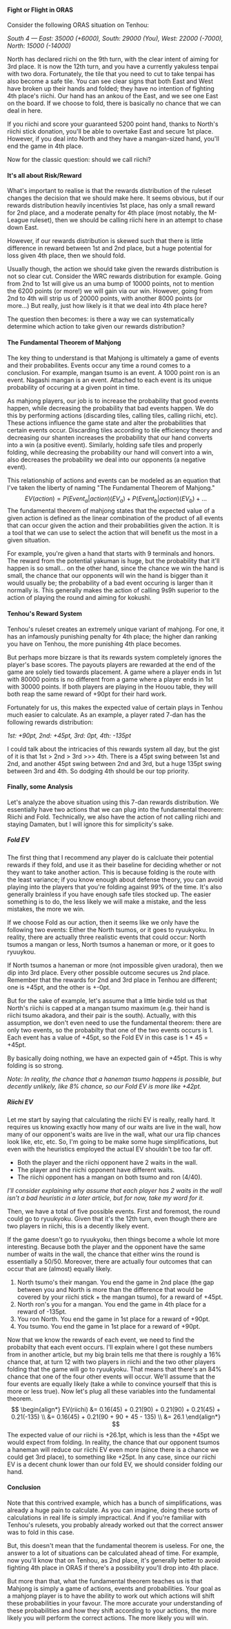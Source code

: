 #### Fight or Flight in ORAS

Consider the following ORAS situation on Tenhou:

*South 4  — East: 35000 (+6000), South: 29000 (You), West: 22000 (-7000), North: 15000 (-14000)*

North has declared riichi on the 9th turn, with the clear intent of aiming for 3rd place. It is now the 12th turn, and you have a currently yakuless tenpai with two dora. Fortunately, the tile that you need to cut to take tenpai has also become a safe tile. You can see clear signs that both East and West have broken up their hands and folded; they have no intention of fighting 4th place's riichi. Our hand has an ankou of the East, and we see one East on the board. If we choose to fold, there is basically no chance that we can deal in here.

If you riichi and score your guaranteed 5200 point hand, thanks to North's riichi stick donation, you'll be able to overtake East and secure 1st place. However, if you deal into North and they have a mangan-sized hand, you'll end the game in 4th place.

Now for the classic question: should we call riichi?

#### It's all about Risk/Reward

What's important to realise is that the rewards distribution of the ruleset changes the decision that we should make here. It seems obvious, but if our rewards distribution heavily incentivies 1st place, has only a small reward for 2nd place, and a moderate penalty for 4th place (most notably, the M-League ruleset), then we should be calling riichi here in an attempt to chase down East. 

However, if our rewards distribution is skewed such that there is little difference in reward between 1st and 2nd place, but a huge potential for loss given 4th place, then we should fold.

Usually though, the action we should take given the rewards distribution is not so clear cut. Consider the WRC rewards distribution for example. Going from 2nd to 1st will give us an uma bump of 10000 points, not to mention the 6200 points (or more!) we will gain via our win. However, going from 2nd to 4th will strip us of 20000 points, with another 8000 points (or more…) But really, just how likely is it that we deal into 4th place here?

The question then becomes: is there a way we can systematically determine which action to take given our rewards distribution?

#### The Fundamental Theorem of Mahjong

The key thing to understand is that Mahjong is ultimately a game of events and their probabilites. Events occur any time a round comes to a conclusion. For example, mangan tsumo is an event. A 1000 point ron is an event. Nagashi mangan is an event. Attached to each event is its unique probability of occuring at a given point in time. 

As mahjong players, our job is to increase the probability that good events happen, while decreasing the probability that bad events happen. We do this by performing actions (discarding tiles, calling tiles, calling riichi, etc). These actions influence the game state and alter the probabilities that certain events occur. Discarding tiles according to tile efficiency theory and decreasing our shanten increases the probability that our hand converts into a win (a positive event). Similarly, holding safe tiles and properly folding, while decreasing the probability our hand will convert into a win, also decreases the probability we deal into our opponents (a negative event).

This relationship of actions and events can be modeled as an equation that I've taken the liberty of naming "The Fundamental Theorem of Mahjong."
$$
EV(action) = P(Event_a|action)(EV_a) + P(Event_b|action)(EV_b) + \ldots
$$
The fundamental theorem of mahjong states that the expected value of a given action is defined as the linear combination of the product of all events that can occur given the action and their probabilities given the action. It is a tool that we can use to select the action that will benefit us the most in a given situation.

For example, you're given a hand that starts with 9 terminals and honors. The reward from the potential yakuman is huge, but the probability that it'll happen is so small… on the other hand, since the chance we win the hand is small, the chance that our opponents will win the hand is bigger than it would usually be; the probability of a bad event occuring is larger than it normally is. This generally makes the action of calling 9s9h superior to the action of playing the round and aiming for kokushi.

#### Tenhou's Reward System

Tenhou's ruleset creates an extremely unique variant of mahjong. For one, it has an infamously punishing penalty for 4th place; the higher dan ranking you have on Tenhou, the more punishing 4th place becomes.

But perhaps more bizzare is that its rewards system completely ignores the player's base scores. The payouts players are rewarded at the end of the game are solely tied towards placement. A game where a player ends in 1st with 80000 points is no different from a game where a player ends in 1st with 30000 points. If both players are playing in the Houou table, they will both reap the same reward of +90pt for their hard work.

Fortunately for us, this makes the expected value of certain plays in Tenhou much easier to calculate. As an example, a player rated 7-dan has the following rewards distribution: 

*1st: +90pt, 2nd: +45pt, 3rd: 0pt, 4th: -135pt*

I could talk about the intricacies of this rewards system all day, but the gist of it is that 1st > 2nd > 3rd >>> 4th. There is a 45pt swing between 1st and 2nd, and another 45pt swing between 2nd and 3rd, but a huge 135pt swing between 3rd and 4th. So dodging 4th should be our top priority.

#### Finally, some Analysis

Let's analyze the above situation using this 7-dan rewards distribution. We essentially have two actions that we can plug into the fundamental theorem: Riichi and Fold. Technically, we also have the action of not calling riichi and staying Damaten, but I will ignore this for simplicity's sake.

##### Fold EV

The first thing that I recommend any player do is calcluate their potential rewards if they fold, and use it as their baseline for deciding whether or not they want to take another action. This is because folding is the route with the least variance; if you know enough about defense theory, you can avoid playing into the players that you're folding against 99% of the time. It's also generally brainless if you have enough safe tiles stocked up. The easier something is to do, the less likely we will make a mistake, and the less mistakes, the more we win.

If we choose Fold as our action, then it seems like we only have the following two events: Either the North tsumos, or it goes to ryuukyoku. In reality, there are actually three realistic events that could occur: North tsumos a mangan or less, North tsumos a haneman or more, or it goes to ryuuykou. 

If North tsumos a haneman or more (not impossible given uradora), then we dip into 3rd place. Every other possible outcome secures us 2nd place. Remember that the rewards for 2nd and 3rd place in Tenhou are different; one is +45pt, and the other is +-0pt. 

But for the sake of example, let's assume that a little birdie told us that North's riichi is capped at a mangan tsumo maximum (e.g. their hand is riichi tsumo akadora, and their pair is the south). Actually, with this assumption, we don't even need to use the fundamental theorem: there are only two events, so the probabilty that one of the two events occurs is 1. Each event has a value of +45pt, so the Fold EV in this case is 1 * 45 = +45pt.

By basically doing nothing, we have an expected gain of +45pt. This is why folding is so strong.

*Note: In reality, the chance that a haneman tsumo happens is possible, but decently unlikely, like 8% chance, so our Fold EV is more like +42pt.*

##### Riichi EV

Let me start by saying that calculating the riichi EV is really, really hard. It requires us knowing exactly how many of our waits are live in the wall, how many of our opponent's waits are live in the wall, what our ura flip chances look like, etc, etc. So, I'm going to be make some huge simplifications, but even with the heuristics employed the actual EV shouldn't be too far off.

- Both the player and the riichi opponent have 2 waits in the wall.
- The player and the riichi opponent have different waits.
- The riichi opponent has a mangan on both tsumo and ron (4/40).

*I'll consider explaining why assume that each player has 2 waits in the wall isn't a bad heuristic in a later article, but for now, take my word for it.*

Then, we have a total of five possible events. First and foremost, the round could go to ryuukyoku. Given that it's the 12th turn, even though there are two players in riichi, this is a decently likely event.

If the game doesn't go to ryuukyoku, then things become a whole lot more interesting. Because both the player and the opponent have the same number of waits in the wall, the chance that either wins the round is essentially a 50/50. Moreover, there are actually four outcomes that can occur that are (almost) equally likely.

1. North tsumo's their mangan. You end the game in 2nd place (the gap between you and North is more than the difference that would be covered by your riichi stick + the mangan tsumo), for a reward of +45pt.
2. North ron's you for a mangan. You end the game in 4th place for a reward of -135pt.
3. You ron North. You end the game in 1st place for a reward of +90pt.
4. You tsumo. You end the game in 1st place for a reward of +90pt.

Now that we know the rewards of each event, we need to find the probabilty that each event occurs. I'll explain where I got these numbers from in another article, but my big brain tells me that there is roughly a 16% chance that, at turn 12 with two players in riichi and the two other players folding that the game will go to ryuukyoku. That means that there's an 84% chance that one of the four other events will occur. We'll assume that the four events are equally likely (take a while to convince yourself that this is more or less true). Now let's plug all these variables into the fundamental theorem.
$$
\begin{align*}
EV(riichi) &= 0.16(45) + 0.21(90) + 0.21(90) + 0.21(45) + 0.21(-135) \\
&= 0.16(45) + 0.21(90 + 90 + 45 - 135) \\
&= 26.1
\end{align*}
$$
The expected value of our riichi is +26.1pt, which is less than the +45pt we would expect from folding. In reality, the chance that our opponent tsumos a haneman will reduce our riichi EV even more (since there is a chance we could get 3rd place), to something like +25pt. In any case, since our riichi EV is a decent chunk lower than our fold EV, we should consider folding our hand.

#### Conclusion

Note that this contrived example, which has a bunch of simplifications, was already a huge pain to calculate. As you can imagine, doing these sorts of calculations in real life is simply impractical. And if you're familiar with Tenhou's rulesets, you probably already worked out that the correct answer was to fold in this case. 

But, this doesn't mean that the fundamental theorem is useless. For one, the answer to a lot of situations can be calculated ahead of time. For example, now you'll know that on Tenhou, as 2nd place, it's generally better to avoid fighting 4th place in ORAS if there's a possibility you'll drop into 4th place.

But more than that, what the fundamental theorem teaches us is that Mahjong is simply a game of actions, events and probabilities. Your goal as a mahjong player is to have the ability to work out which actions will shift these probabilities in your favour. The more accurate your understanding of these probabilities and how they shift according to your actions, the more likely you will perform the correct actions. The more likely you will win.